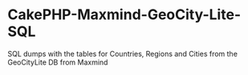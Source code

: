 CakePHP-Maxmind-GeoCity-Lite-SQL
================================

SQL dumps with the tables for Countries, Regions and Cities from the GeoCityLite DB from Maxmind